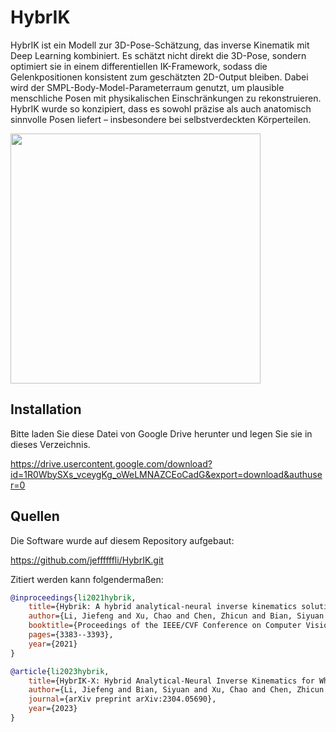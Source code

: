 # HybrIK
HybrIK ist ein Modell zur 3D-Pose-Schätzung, das inverse Kinematik mit Deep Learning kombiniert. Es schätzt nicht direkt die 3D-Pose, sondern optimiert sie in einem differentiellen IK-Framework, sodass die Gelenkpositionen konsistent zum geschätzten 2D-Output bleiben. Dabei wird der SMPL-Body-Model-Parameterraum genutzt, um plausible menschliche Posen mit physikalischen Einschränkungen zu rekonstruieren. HybrIK wurde so konzipiert, dass es sowohl präzise als auch anatomisch sinnvolle Posen liefert – insbesondere bei selbstverdeckten Körperteilen.

<img height="400px" src="demo.gif">

## Installation
Bitte laden Sie diese Datei von Google Drive herunter und legen Sie sie in dieses Verzeichnis.

https://drive.usercontent.google.com/download?id=1R0WbySXs_vceygKg_oWeLMNAZCEoCadG&export=download&authuser=0

## Quellen
Die Software wurde auf diesem Repository aufgebaut:

https://github.com/jeffffffli/HybrIK.git

Zitiert werden kann folgendermaßen:

```bibtex
@inproceedings{li2021hybrik,
    title={Hybrik: A hybrid analytical-neural inverse kinematics solution for 3d human pose and shape estimation},
    author={Li, Jiefeng and Xu, Chao and Chen, Zhicun and Bian, Siyuan and Yang, Lixin and Lu, Cewu},
    booktitle={Proceedings of the IEEE/CVF Conference on Computer Vision and Pattern Recognition},
    pages={3383--3393},
    year={2021}
}

@article{li2023hybrik,
    title={HybrIK-X: Hybrid Analytical-Neural Inverse Kinematics for Whole-body Mesh Recovery},
    author={Li, Jiefeng and Bian, Siyuan and Xu, Chao and Chen, Zhicun and Yang, Lixin and Lu, Cewu},
    journal={arXiv preprint arXiv:2304.05690},
    year={2023}
}
```